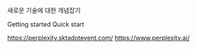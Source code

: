 새로운 기술에 대한 개념잡기

Getting started
Quick start


https://perplexity.sktadotevent.com/
https://www.perplexity.ai/

